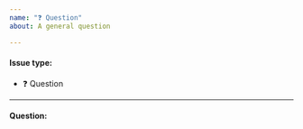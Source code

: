 ```yaml
---
name: "❓ Question"
about: A general question

---
```


#### Issue type:

- :question: Question

____

#### Question:

<!--A clear and concisely formulated question.-->